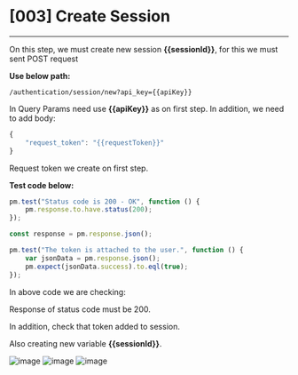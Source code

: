 # [003] Create Session
___

On this step, we must create new session __{{sessionId}}__, for this we must sent POST request

__Use below path:__
```
/authentication/session/new?api_key={{apiKey}}
```

In Query Params need use __{{apiKey}}__ as on first step. In addition, we need to add body:
```js {.line-numbers}
{
    "request_token": "{{requestToken}}"
}
```

Request token we create on first step.

__Test code below:__
```js {.line-numbers}
pm.test("Status code is 200 - OK", function () {
    pm.response.to.have.status(200);
});

const response = pm.response.json();

pm.test("The token is attached to the user.", function () {
    var jsonData = pm.response.json();
    pm.expect(jsonData.success).to.eql(true);
});
```

In above code we are checking:

Response of status code must be 200. 

In addition, check that token added to session.

Also creating new variable __{{sessionId}}__.


![image](https://user-images.githubusercontent.com/122685448/231020285-105184bd-e988-4d02-aa72-23abea61f6c5.png)
![image](https://user-images.githubusercontent.com/122685448/231020301-698a98fa-50e9-4e20-9d7e-0afce892683d.png)
![image](https://user-images.githubusercontent.com/122685448/231020307-ffa8175b-b476-43fa-a866-496e5baacf3a.png)
 
 

